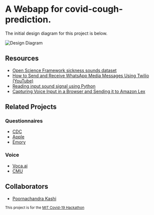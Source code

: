 # A Webapp for covid-cough-prediction.

The initial design diagram for this project is below.

![Design Diagram](design_diagram.png)

## Resources

- [Open Science Framework sickness sounds dataset](https://osf.io/4pt2s/)
- [How to Send and Receive WhatsApp Media Messages Using Twilio (YouTube)](https://www.youtube.com/watch?v=fKi4oXu6lsI)
- [Reading input sound signal using Python](https://stackoverflow.com/questions/35344649/reading-input-sound-signal-using-python)
- [Capturing Voice Input in a Browser and Sending it to Amazon Lex](https://aws.amazon.com/blogs/machine-learning/capturing-voice-input-in-a-browser/)

## Related Projects

### Questionnaires

- [CDC](https://covid19healthbot.cdc.gov/)
- [Apple](https://www.apple.com/covid19/)
- [Emory](https://c19check.com/)

### Voice

- [Voca.ai](https://voca.ai/corona-virus/)
- [CMU](https://futurism.com/neoscope/new-app-detects-covid19-voice)

## Collaborators

- [Poornachandra Kashi](https://github.com/poornachandrakashi)

<sub>This project is for the [MIT Covid-19 Hackathon](https://covid19challenge.mit.edu/)</sub>
